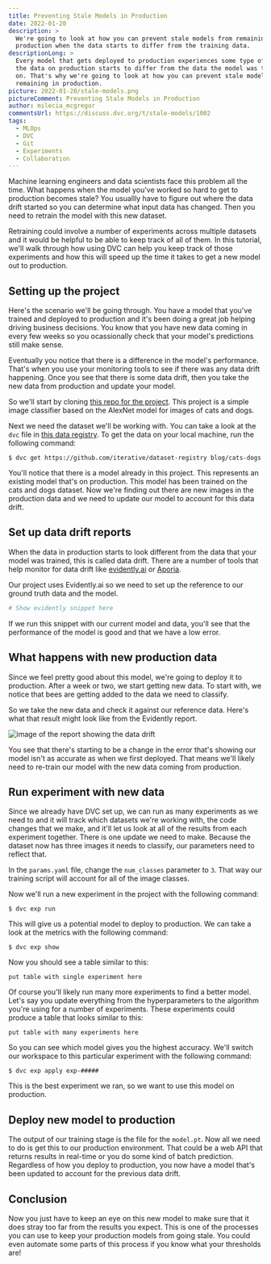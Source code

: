 ```yaml
---
title: Preventing Stale Models in Production
date: 2022-01-20
description: >
  We're going to look at how you can prevent stale models from remaining in
  production when the data starts to differ from the training data.
descriptionLong: >
  Every model that gets deployed to production experiences some type of drift as
  the data on production starts to differ from the data the model was trained
  on. That's why we're going to look at how you can prevent stale models from
  remaining in production.
picture: 2022-01-20/stale-models.png
pictureComment: Preventing Stale Models in Production
author: milecia_mcgregor
commentsUrl: https://discuss.dvc.org/t/stale-models/1002
tags:
  - MLOps
  - DVC
  - Git
  - Experiments
  - Collaboration
---
```


Machine learning engineers and data scientists face this problem all the time.
What happens when the model you've worked so hard to get to production becomes
stale? You usuallly have to figure out where the data drift started so you can
determine what input data has changed. Then you need to retrain the model with
this new dataset.

Retraining could involve a number of experiments across multiple datasets and it
would be helpful to be able to keep track of all of them. In this tutorial,
we'll walk through how using DVC can help you keep track of those experiments
and how this will speed up the time it takes to get a new model out to
production.

## Setting up the project

Here's the scenario we'll be going through. You have a model that you've trained
and deployed to production and it's been doing a great job helping driving
business decisions. You know that you have new data coming in every few weeks so
you ocassionally check that your model's predictions still make sense.

Eventually you notice that there is a difference in the model's performance.
That's when you use your monitoring tools to see if there was any data drift
happening. Once you see that there is some data drift, then you take the new
data from production and update your model.

So we'll start by cloning
[this repo for the project](https://github.com/iterative/stale-model-example).
This project is a simple image classifier based on the AlexNet model for images
of cats and dogs.

Next we need the dataset we'll be working with. You can take a look at the `dvc`
file in
[this data registry](https://github.com/iterative/dataset-registry/tree/master/blog).
To get the data on your local machine, run the following command:

```dvc
$ dvc get https://github.com/iterative/dataset-registry blog/cats-dogs
```

You'll notice that there is a model already in this project. This represents an
existing model that's on production. This model has been trained on the cats and
dogs dataset. Now we're finding out there are new images in the production data
and we need to update our model to account for this data drift.

## Set up data drift reports

When the data in production starts to look different from the data that your
model was trained, this is called data drift. There are a number of tools that
help monitor for data drift like [evidently.ai](https://docs.evidentlyai.com/)
or [Aporia](https://docs.aporia.com/).

Our project uses Evidently.ai so we need to set up the reference to our ground
truth data and the model.

```python
# Show evidently snippet here
```

If we run this snippet with our current model and data, you'll see that the
performance of the model is good and that we have a low error.

## What happens with new production data

Since we feel pretty good about this model, we're going to deploy it to
production. After a week or two, we start getting new data. To start with, we
notice that bees are getting added to the data we need to classify.

So we take the new data and check it against our reference data. Here's what
that result might look like from the Evidently report.

![image of the report showing the data drift]()

You see that there's starting to be a change in the error that's showing our
model isn't as accurate as when we first deployed. That means we'll likely need
to re-train our model with the new data coming from production.

## Run experiment with new data

Since we already have DVC set up, we can run as many experiments as we need to
and it will track which datasets we're working with, the code changes that we
make, and it'll let us look at all of the results from each experiment together.
There is one update we need to make. Because the dataset now has three images it
needs to classify, our parameters need to reflect that.

In the `params.yaml` file, change the `num_classes` parameter to `3`. That way
our training script will account for all of the image classes.

Now we'll run a new experiment in the project with the following command:

```dvc
$ dvc exp run
```

This will give us a potential model to deploy to production. We can take a look
at the metrics with the following command:

```dvc
$ dvc exp show
```

Now you should see a table similar to this:

```dvctable
put table with single experiment here
```

Of course you'll likely run many more experiments to find a better model. Let's
say you update everything from the hyperparameters to the algorithm you're using
for a number of experiments. These experiments could produce a table that looks
similar to this:

```dvctable
put table with many experiments here
```

So you can see which model gives you the highest accuracy. We'll switch our
workspace to this particular experiment with the following command:

```dvc
$ dvc exp apply exp-#####
```

This is the best experiment we ran, so we want to use this model on production.

## Deploy new model to production

The output of our training stage is the file for the `model.pt`. Now all we need
to do is get this to our production environment. That could be a web API that
returns results in real-time or you do some kind of batch prediction. Regardless
of how you deploy to production, you now have a model that's been updated to
account for the previous data drift.

## Conclusion

Now you just have to keep an eye on this new model to make sure that it does
stray too far from the results you expect. This is one of the processes you can
use to keep your production models from going stale. You could even automate
some parts of this process if you know what your thresholds are!
